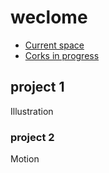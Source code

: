 # weclome

- [Current space](index.md)
- [Corks in progress](work.md)

## project 1 
Illustration

### project 2 
Motion 

